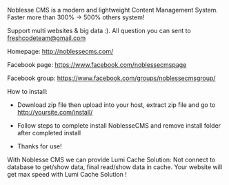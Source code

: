Noblesse CMS is a modern and lightweight Content Management System. Faster more than 300% -> 500% others system!

Support multi websites & big data :). All question you can sent to freshcodeteam@gmail.com

Homepage: http://noblessecms.com/

Facebook page: https://www.facebook.com/noblessecmspage

Facebook group: https://www.facebook.com/groups/noblessecmsgroup/

How to install:

- Download zip file then upload into your host, extract zip file and go to http://yoursite.com/install/

- Follow steps to complete install NoblesseCMS and remove install folder after completed install

- Thanks for use!

With Noblesse CMS we can provide Lumi Cache Solution: Not connect to database to get/show data, final read/show data in cache. Your website will get max speed with Lumi Cache Solution !
